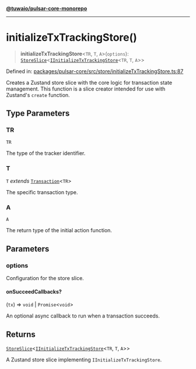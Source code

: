 [**@tuwaio/pulsar-core-monorepo**](../../../README.md)

***

# initializeTxTrackingStore()

> **initializeTxTrackingStore**\<`TR`, `T`, `A`\>(`options`): [`StoreSlice`](../type-aliases/StoreSlice.md)\<[`IInitializeTxTrackingStore`](../interfaces/IInitializeTxTrackingStore.md)\<`TR`, `T`, `A`\>\>

Defined in: [packages/pulsar-core/src/store/initializeTxTrackingStore.ts:87](https://github.com/TuwaIO/pulsar-core/blob/e4e6c80b06717a36e79850d69c03d964005053f1/packages/pulsar-core/src/store/initializeTxTrackingStore.ts#L87)

Creates a Zustand store slice with the core logic for transaction state management.
This function is a slice creator intended for use with Zustand's `create` function.

## Type Parameters

### TR

`TR`

The type of the tracker identifier.

### T

`T` *extends* [`Transaction`](../type-aliases/Transaction.md)\<`TR`\>

The specific transaction type.

### A

`A`

The return type of the initial action function.

## Parameters

### options

Configuration for the store slice.

#### onSucceedCallbacks?

(`tx`) => `void` \| `Promise`\<`void`\>

An optional async callback to run when a transaction succeeds.

## Returns

[`StoreSlice`](../type-aliases/StoreSlice.md)\<[`IInitializeTxTrackingStore`](../interfaces/IInitializeTxTrackingStore.md)\<`TR`, `T`, `A`\>\>

A Zustand store slice implementing `IInitializeTxTrackingStore`.
